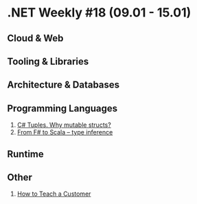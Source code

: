 # .NET Weekly #18 (09.01 - 15.01)

## Cloud & Web

## Tooling & Libraries

## Architecture & Databases

## Programming Languages

1. [C# Tuples. Why mutable structs?](http://mustoverride.com/tuples_structs/)
1. [From F# to Scala – type inference](http://theburningmonk.com/2017/01/from-fsharp-to-scala-type-inference/)

## Runtime

## Other

1. [How to Teach a Customer](http://www.yegor256.com/2017/01/10/how-to-teach-customers.html)